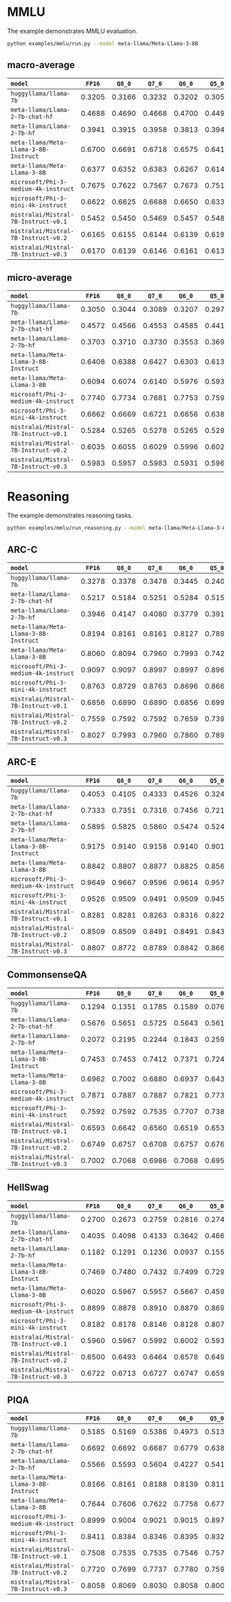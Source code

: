 # MMLU

The example demonstrates MMLU evaluation.
```bash
python examples/mmlu/run.py --model meta-llama/Meta-Llama-3-8B
```

## macro-average

| `model`                               | `FP16` | `Q8_0` | `Q7_0` | `Q6_0` | `Q5_0` | `Q4_0` | `Q3_0` |
| :-                                    | :-:    | :-:    | :-:    | :-:    | :-:    | :-:    | :-:    |
| `huggyllama/llama-7b`                 | 0.3205 | 0.3166 | 0.3232 | 0.3202 | 0.3052 | 0.2283 | 0.0044 |
| `meta-llama/Llama-2-7b-chat-hf`       | 0.4688 | 0.4690 | 0.4668 | 0.4700 | 0.4495 | 0.3688 | 0.0000 |
| `meta-llama/Llama-2-7b-hf`            | 0.3941 | 0.3915 | 0.3958 | 0.3813 | 0.3941 | 0.2817 | 0.0133 |
| `meta-llama/Meta-Llama-3-8B-Instruct` | 0.6700 | 0.6691 | 0.6718 | 0.6575 | 0.6411 | 0.5246 | 0.0011 |
| `meta-llama/Meta-Llama-3-8B`          | 0.6377 | 0.6352 | 0.6383 | 0.6267 | 0.6145 | 0.4603 | 0.0016 |
| `microsoft/Phi-3-medium-4k-instruct`  | 0.7675 | 0.7622 | 0.7567 | 0.7673 | 0.7519 | 0.6007 | 0.0017 |
| `microsoft/Phi-3-mini-4k-instruct`    | 0.6622 | 0.6625 | 0.6688 | 0.6650 | 0.6332 | 0.4106 | 0.0050 |
| `mistralai/Mistral-7B-Instruct-v0.1`  | 0.5452 | 0.5450 | 0.5469 | 0.5457 | 0.5482 | 0.5304 | 0.0000 |
| `mistralai/Mistral-7B-Instruct-v0.2`  | 0.6165 | 0.6155 | 0.6144 | 0.6139 | 0.6193 | 0.5795 | 0.0000 |
| `mistralai/Mistral-7B-Instruct-v0.3`  | 0.6170 | 0.6139 | 0.6146 | 0.6161 | 0.6139 | 0.5734 | 0.0003 |

## micro-average

| `model`                               | `FP16` | `Q8_0` | `Q7_0` | `Q6_0` | `Q5_0` | `Q4_0` | `Q3_0` |
| :-                                    | :-:    | :-:    | :-:    | :-:    | :-:    | :-:    | :-:    |
| `huggyllama/llama-7b`                 | 0.3050 | 0.3044 | 0.3089 | 0.3207 | 0.2978 | 0.2162 | 0.0033 |
| `meta-llama/Llama-2-7b-chat-hf`       | 0.4572 | 0.4566 | 0.4553 | 0.4585 | 0.4415 | 0.3690 | 0.0000 |
| `meta-llama/Llama-2-7b-hf`            | 0.3703 | 0.3710 | 0.3730 | 0.3553 | 0.3690 | 0.2600 | 0.0118 |
| `meta-llama/Meta-Llama-3-8B-Instruct` | 0.6408 | 0.6388 | 0.6427 | 0.6303 | 0.6133 | 0.5127 | 0.0007 |
| `meta-llama/Meta-Llama-3-8B`          | 0.6094 | 0.6074 | 0.6140 | 0.5976 | 0.5931 | 0.4481 | 0.0013 |
| `microsoft/Phi-3-medium-4k-instruct`  | 0.7740 | 0.7734 | 0.7681 | 0.7753 | 0.7590 | 0.5813 | 0.0020 |
| `microsoft/Phi-3-mini-4k-instruct`    | 0.6662 | 0.6669 | 0.6721 | 0.6656 | 0.6381 | 0.4167 | 0.0046 |
| `mistralai/Mistral-7B-Instruct-v0.1`  | 0.5284 | 0.5265 | 0.5278 | 0.5265 | 0.5291 | 0.5147 | 0.0000 |
| `mistralai/Mistral-7B-Instruct-v0.2`  | 0.6035 | 0.6055 | 0.6029 | 0.5996 | 0.6029 | 0.5617 | 0.0000 |
| `mistralai/Mistral-7B-Instruct-v0.3`  | 0.5983 | 0.5957 | 0.5983 | 0.5931 | 0.5963 | 0.5513 | 0.0007 |

# Reasoning

The example demonstrates reasoning tasks.
```bash
python examples/mmlu/run_reasoning.py --model meta-llama/Meta-Llama-3-8B
```

## ARC-C

| `model`                               | `FP16` | `Q8_0` | `Q7_0` | `Q6_0` | `Q5_0` | `Q4_0` | `Q3_0` |
| :-                                    | :-:    | :-:    | :-:    | :-:    | :-:    | :-:    | :-:    |
| `huggyllama/llama-7b`                 | 0.3278 | 0.3378 | 0.3478 | 0.3445 | 0.2408 | 0.2074 | 0.0033 |
| `meta-llama/Llama-2-7b-chat-hf`       | 0.5217 | 0.5184 | 0.5251 | 0.5284 | 0.5151 | 0.4281 | 0.0000 |
| `meta-llama/Llama-2-7b-hf`            | 0.3946 | 0.4147 | 0.4080 | 0.3779 | 0.3913 | 0.3244 | 0.0201 |
| `meta-llama/Meta-Llama-3-8B-Instruct` | 0.8194 | 0.8161 | 0.8161 | 0.8127 | 0.7893 | 0.6355 | 0.0000 |
| `meta-llama/Meta-Llama-3-8B`          | 0.8060 | 0.8094 | 0.7960 | 0.7993 | 0.7425 | 0.5284 | 0.0000 |
| `microsoft/Phi-3-medium-4k-instruct`  | 0.9097 | 0.9097 | 0.8997 | 0.8997 | 0.8963 | 0.8796 | 0.0000 |
| `microsoft/Phi-3-mini-4k-instruct`    | 0.8763 | 0.8729 | 0.8763 | 0.8696 | 0.8662 | 0.7960 | 0.0000 |
| `mistralai/Mistral-7B-Instruct-v0.1`  | 0.6856 | 0.6890 | 0.6890 | 0.6856 | 0.6990 | 0.6455 | 0.0000 |
| `mistralai/Mistral-7B-Instruct-v0.2`  | 0.7559 | 0.7592 | 0.7592 | 0.7659 | 0.7391 | 0.7157 | 0.0000 |
| `mistralai/Mistral-7B-Instruct-v0.3`  | 0.8027 | 0.7993 | 0.7960 | 0.7860 | 0.7893 | 0.7157 | 0.0000 |

## ARC-E

| `model`                               | `FP16` | `Q8_0` | `Q7_0` | `Q6_0` | `Q5_0` | `Q4_0` | `Q3_0` |
| :-                                    | :-:    | :-:    | :-:    | :-:    | :-:    | :-:    | :-:    |
| `huggyllama/llama-7b`                 | 0.4053 | 0.4105 | 0.4333 | 0.4526 | 0.3246 | 0.2386 | 0.0000 |
| `meta-llama/Llama-2-7b-chat-hf`       | 0.7333 | 0.7351 | 0.7316 | 0.7456 | 0.7211 | 0.6035 | 0.0035 |
| `meta-llama/Llama-2-7b-hf`            | 0.5895 | 0.5825 | 0.5860 | 0.5474 | 0.5246 | 0.3018 | 0.0193 |
| `meta-llama/Meta-Llama-3-8B-Instruct` | 0.9175 | 0.9140 | 0.9158 | 0.9140 | 0.9018 | 0.7965 | 0.0000 |
| `meta-llama/Meta-Llama-3-8B`          | 0.8842 | 0.8807 | 0.8877 | 0.8825 | 0.8561 | 0.7158 | 0.0035 |
| `microsoft/Phi-3-medium-4k-instruct`  | 0.9649 | 0.9667 | 0.9596 | 0.9614 | 0.9579 | 0.9474 | 0.0035 |
| `microsoft/Phi-3-mini-4k-instruct`    | 0.9526 | 0.9509 | 0.9491 | 0.9509 | 0.9456 | 0.9123 | 0.0000 |
| `mistralai/Mistral-7B-Instruct-v0.1`  | 0.8281 | 0.8281 | 0.8263 | 0.8316 | 0.8228 | 0.8158 | 0.0000 |
| `mistralai/Mistral-7B-Instruct-v0.2`  | 0.8509 | 0.8509 | 0.8491 | 0.8491 | 0.8439 | 0.8351 | 0.0000 |
| `mistralai/Mistral-7B-Instruct-v0.3`  | 0.8807 | 0.8772 | 0.8789 | 0.8842 | 0.8667 | 0.8368 | 0.0000 |

## CommonsenseQA

| `model`                               | `FP16` | `Q8_0` | `Q7_0` | `Q6_0` | `Q5_0` | `Q4_0` | `Q3_0` |
| :-                                    | :-:    | :-:    | :-:    | :-:    | :-:    | :-:    | :-:    |
| `huggyllama/llama-7b`                 | 0.1294 | 0.1351 | 0.1785 | 0.1589 | 0.0762 | 0.1794 | 0.0000 |
| `meta-llama/Llama-2-7b-chat-hf`       | 0.5676 | 0.5651 | 0.5725 | 0.5643 | 0.5610 | 0.3898 | 0.0000 |
| `meta-llama/Llama-2-7b-hf`            | 0.2072 | 0.2195 | 0.2244 | 0.1843 | 0.2596 | 0.2416 | 0.0229 |
| `meta-llama/Meta-Llama-3-8B-Instruct` | 0.7453 | 0.7453 | 0.7412 | 0.7371 | 0.7240 | 0.6249 | 0.0033 |
| `meta-llama/Meta-Llama-3-8B`          | 0.6962 | 0.7002 | 0.6880 | 0.6937 | 0.6437 | 0.4685 | 0.0000 |
| `microsoft/Phi-3-medium-4k-instruct`  | 0.7871 | 0.7887 | 0.7887 | 0.7821 | 0.7731 | 0.7477 | 0.0025 |
| `microsoft/Phi-3-mini-4k-instruct`    | 0.7592 | 0.7592 | 0.7535 | 0.7707 | 0.7387 | 0.6675 | 0.0016 |
| `mistralai/Mistral-7B-Instruct-v0.1`  | 0.6593 | 0.6642 | 0.6560 | 0.6519 | 0.6536 | 0.6183 | 0.0000 |
| `mistralai/Mistral-7B-Instruct-v0.2`  | 0.6749 | 0.6757 | 0.6708 | 0.6757 | 0.6765 | 0.6355 | 0.0000 |
| `mistralai/Mistral-7B-Instruct-v0.3`  | 0.7002 | 0.7068 | 0.6986 | 0.7068 | 0.6953 | 0.6470 | 0.0000 |

## HellSwag

| `model`                               | `FP16` | `Q8_0` | `Q7_0` | `Q6_0` | `Q5_0` | `Q4_0` | `Q3_0` |
| :-                                    | :-:    | :-:    | :-:    | :-:    | :-:    | :-:    | :-:    |
| `huggyllama/llama-7b`                 | 0.2700 | 0.2673 | 0.2759 | 0.2816 | 0.2742 | 0.2077 | 0.0002 |
| `meta-llama/Llama-2-7b-chat-hf`       | 0.4035 | 0.4098 | 0.4133 | 0.3642 | 0.4662 | 0.3262 | 0.0009 |
| `meta-llama/Llama-2-7b-hf`            | 0.1182 | 0.1291 | 0.1236 | 0.0937 | 0.1558 | 0.2323 | 0.0011 |
| `meta-llama/Meta-Llama-3-8B-Instruct` | 0.7469 | 0.7480 | 0.7432 | 0.7499 | 0.7297 | 0.5536 | 0.0000 |
| `meta-llama/Meta-Llama-3-8B`          | 0.6020 | 0.5967 | 0.5957 | 0.5667 | 0.4594 | 0.2464 | 0.0009 |
| `microsoft/Phi-3-medium-4k-instruct`  | 0.8899 | 0.8878 | 0.8910 | 0.8879 | 0.8698 | 0.7865 | 0.0020 |
| `microsoft/Phi-3-mini-4k-instruct`    | 0.8182 | 0.8178 | 0.8146 | 0.8128 | 0.8075 | 0.6247 | 0.0014 |
| `mistralai/Mistral-7B-Instruct-v0.1`  | 0.5960 | 0.5967 | 0.5992 | 0.6002 | 0.5933 | 0.5560 | 0.0000 |
| `mistralai/Mistral-7B-Instruct-v0.2`  | 0.6500 | 0.6493 | 0.6464 | 0.6578 | 0.6496 | 0.5628 | 0.0000 |
| `mistralai/Mistral-7B-Instruct-v0.3`  | 0.6722 | 0.6713 | 0.6727 | 0.6747 | 0.6597 | 0.5130 | 0.0002 |

## PIQA

| `model`                               | `FP16` | `Q8_0` | `Q7_0` | `Q6_0` | `Q5_0` | `Q4_0` | `Q3_0` |
| :-                                    | :-:    | :-:    | :-:    | :-:    | :-:    | :-:    | :-:    |
| `huggyllama/llama-7b`                 | 0.5185 | 0.5169 | 0.5386 | 0.4973 | 0.5136 | 0.4820 | 0.0000 |
| `meta-llama/Llama-2-7b-chat-hf`       | 0.6692 | 0.6692 | 0.6687 | 0.6779 | 0.6387 | 0.5838 | 0.0000 |
| `meta-llama/Llama-2-7b-hf`            | 0.5566 | 0.5593 | 0.5604 | 0.4227 | 0.5419 | 0.4701 | 0.0076 |
| `meta-llama/Meta-Llama-3-8B-Instruct` | 0.8166 | 0.8161 | 0.8188 | 0.8139 | 0.8112 | 0.7089 | 0.0000 |
| `meta-llama/Meta-Llama-3-8B`          | 0.7644 | 0.7606 | 0.7622 | 0.7758 | 0.6779 | 0.6039 | 0.0000 |
| `microsoft/Phi-3-medium-4k-instruct`  | 0.8999 | 0.9004 | 0.9021 | 0.9015 | 0.8977 | 0.7737 | 0.0033 |
| `microsoft/Phi-3-mini-4k-instruct`    | 0.8411 | 0.8384 | 0.8346 | 0.8395 | 0.8324 | 0.7155 | 0.0005 |
| `mistralai/Mistral-7B-Instruct-v0.1`  | 0.7508 | 0.7535 | 0.7535 | 0.7546 | 0.7579 | 0.7682 | 0.0000 |
| `mistralai/Mistral-7B-Instruct-v0.2`  | 0.7720 | 0.7699 | 0.7737 | 0.7780 | 0.7590 | 0.7530 | 0.0000 |
| `mistralai/Mistral-7B-Instruct-v0.3`  | 0.8058 | 0.8069 | 0.8030 | 0.8058 | 0.8009 | 0.7427 | 0.0005 |
